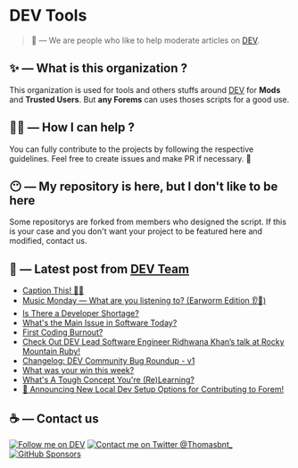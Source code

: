 # DEV Tools

> 🔧 — We are people who like to help moderate articles on [DEV](https://dev.to).

## ✨ — What is this organization ?

This organization is used for tools and others stuffs around [DEV](https://dev.to) for **Mods** and **Trusted Users**. But __any Forems__ can uses thoses scripts for a good use.


## 💪🏼 — How I can help ?

You can fully contribute to the projects by following the respective guidelines. Feel free to create issues and make PR if necessary. 🎉

## 😶 — My repository is here, but I don't like to be here

Some repositorys are forked from members who designed the script. If this is your case and you don't want your project to be featured here and modified, contact us.

## 📝 — Latest post from [DEV Team](https://dev.to/devteam)

<!-- BLOG-POST-LIST:START -->
- [Caption This! 🤔💭](https://dev.to/devteam/caption-this-e7o)
- [Music Monday — What are you listening to? &lpar;Earworm Edition 👂🐛&rpar;](https://dev.to/devteam/music-monday-what-are-you-listening-to-earworm-edition--41p3)
- [Is There a Developer Shortage?](https://dev.to/devteam/is-there-a-developer-shortage-2l56)
- [What&#39;s the Main Issue in Software Today?](https://dev.to/devteam/whats-the-main-issue-in-software-today-4nk1)
- [First Coding Burnout?](https://dev.to/devteam/first-coding-burnout-aib)
- [Check Out DEV Lead Software Engineer Ridhwana Khan’s talk at Rocky Mountain Ruby!](https://dev.to/devteam/checkout-dev-lead-software-engineer-ridhwana-khans-talk-at-rocky-mountain-ruby-2ci7)
- [Changelog: DEV Community Bug Roundup - v1](https://dev.to/devteam/changelog-dev-community-bug-roundup-v1-400d)
- [What was your win this week?](https://dev.to/devteam/what-was-your-win-this-week-1158)
- [What&#39;s A Tough Concept You&#39;re &lpar;Re&rpar;Learning?](https://dev.to/devteam/whats-a-tough-concept-youre-relearning-1n5e)
- [📢 Announcing New Local Dev Setup Options for Contributing to Forem!](https://dev.to/devteam/announcing-new-local-dev-setup-options-for-contributing-to-forem-2p49)
<!-- BLOG-POST-LIST:END -->


## ☕ — Contact us

[![Follow me on DEV](https://img.shields.io/badge/dev.to-%2308090A.svg?&style=for-the-badge&logo=dev.to&logoColor=white&alt=devto)](https://dev.to/thomasbnt)
[![Contact me on Twitter @Thomasbnt_](https://img.shields.io/badge/Contact%20me%20on%20Twitter-%231DA1F2.svg?&style=for-the-badge&logo=twitter&logoColor=white&alt=twitter)](https://twitter.com/messages/1142357270-1142357270?text=Hello,%20I%20contact%20you%20from%20devtotools%20&recipient_id=1142357270) [![GitHub Sponsors](https://img.shields.io/badge/Sponsor%20me-%23EA54AE.svg?&style=for-the-badge&logo=github-sponsors&logoColor=white)](https://github.com/sponsors/thomasbnt)


